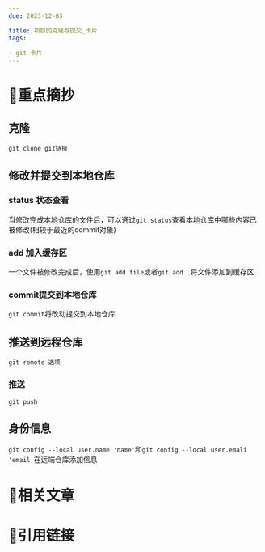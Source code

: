 ```yaml
---
due: 2023-12-03 

title: 项目的克隆与提交_卡片
tags:
 
- git 卡片
---
```

# 🍎重点摘抄
## 克隆
```git
git clone git链接
```

## 修改并提交到本地仓库
### status 状态查看
当修改完成本地仓库的文件后，可以通过`git status`查看本地仓库中哪些内容已被修改(相较于最近的commit对象)
### add 加入缓存区
一个文件被修改完成后，使用`git add file`或者`git add .`将文件添加到缓存区
### commit提交到本地仓库
`git commit`将改动提交到本地仓库

## 推送到远程仓库
`git remote 选项`

### 推送
`git push`

## 身份信息
`git config --local user.name 'name'`和`git config --local user.emali 'email'`在远端仓库添加信息
# 📒相关文章




# 🍏引用链接

